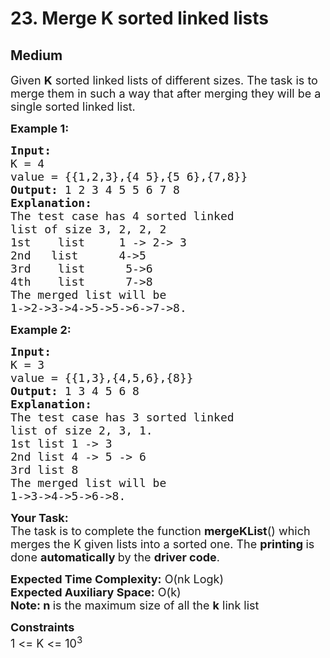# 23. Merge K sorted linked lists
## Medium 
<div class="problem-statement" style="user-select: auto;">
                <p style="user-select: auto;"></p><p style="user-select: auto;"><span style="font-size: 18px; user-select: auto;">Given <strong style="user-select: auto;">K</strong> sorted linked lists of different sizes. The task is to merge them in such a way that after merging they will be a single sorted linked list. </span></p>

<p style="user-select: auto;"><span style="font-size: 18px; user-select: auto;"><strong style="user-select: auto;">Example 1:</strong></span></p>

<pre style="user-select: auto;"><span style="font-size: 18px; user-select: auto;"><strong style="user-select: auto;">Input:
</strong>K = 4
value = {{1,2,3},{4 5},{5 6},{7,8}}
<strong style="user-select: auto;">Output: </strong>1&nbsp;2&nbsp;3&nbsp;4&nbsp;5&nbsp;5&nbsp;6&nbsp;7&nbsp;8<strong style="user-select: auto;">
Explanation:
</strong>The test case has 4 sorted linked 
list of size 3, 2,&nbsp;2,&nbsp;2
1st&nbsp; &nbsp; list &nbsp; &nbsp;&nbsp;1 -&gt; 2-&gt; 3
2nd&nbsp; &nbsp;list &nbsp; &nbsp; &nbsp;4-&gt;5
3rd&nbsp; &nbsp; list &nbsp; &nbsp; &nbsp;5-&gt;6
4th&nbsp; &nbsp; list &nbsp; &nbsp; &nbsp;7-&gt;8
The merged list will be
1-&gt;2-&gt;3-&gt;4-&gt;5-&gt;5-&gt;6-&gt;7-&gt;8.</span>
</pre>

<p style="user-select: auto;"><span style="font-size: 18px; user-select: auto;"><strong style="user-select: auto;">Example 2:</strong></span></p>

<pre style="user-select: auto;"><span style="font-size: 18px; user-select: auto;"><strong style="user-select: auto;">Input:
</strong>K = 3
value = {{1,3},{4,5,6},{8}}
<strong style="user-select: auto;">Output: </strong>1 3 4 5 6 8<strong style="user-select: auto;">
Explanation:
</strong>The test case has 3 sorted linked
list of size 2, 3, 1.
1st list 1&nbsp;-&gt; 3
2nd list 4 -&gt; 5&nbsp;-&gt; 6
3rd list 8
The merged list will be
1-&gt;3-&gt;4-&gt;5-&gt;6-&gt;8.</span>
</pre>

<p style="user-select: auto;"><span style="font-size: 18px; user-select: auto;"><strong style="user-select: auto;">Your Task:</strong><br style="user-select: auto;">
The task is to complete the function <strong style="user-select: auto;">mergeKList</strong>() which merges the K given lists into a sorted one. The <strong style="user-select: auto;">printing </strong>is done <strong style="user-select: auto;">automatically </strong>by the <strong style="user-select: auto;">driver code</strong>.</span></p>

<p style="user-select: auto;"><span style="font-size: 18px; user-select: auto;"><strong style="user-select: auto;">Expected Time Complexity:</strong>&nbsp;O(nk Logk)<br style="user-select: auto;">
<strong style="user-select: auto;">Expected Auxiliary Space:</strong>&nbsp;O(k)<br style="user-select: auto;">
<strong style="user-select: auto;">Note: n&nbsp;</strong>is the maximum size of all the <strong style="user-select: auto;">k</strong>&nbsp;link list</span></p>

<p style="user-select: auto;"><span style="font-size: 18px; user-select: auto;"><strong style="user-select: auto;">Constraints</strong><br style="user-select: auto;">
1 &lt;= K&nbsp;&lt;= 10<sup style="user-select: auto;">3</sup></span></p>

<p style="user-select: auto;">&nbsp;</p>
 <p style="user-select: auto;"></p>
            </div>